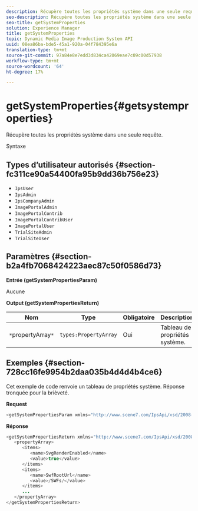 ```yaml
---
description: Récupère toutes les propriétés système dans une seule requête.
seo-description: Récupère toutes les propriétés système dans une seule requête.
seo-title: getSystemProperties
solution: Experience Manager
title: getSystemProperties
topic: Dynamic Media Image Production System API
uuid: 08ea86ba-bde5-45a1-920a-04f784395e6a
translation-type: tm+mt
source-git-commit: 97a84e8e7edd3d834ca42069eae7c09c00d57938
workflow-type: tm+mt
source-wordcount: '64'
ht-degree: 17%

---
```



# getSystemProperties{#getsystemproperties}

Récupère toutes les propriétés système dans une seule requête.

Syntaxe

## Types d’utilisateur autorisés {#section-fc311ce90a54400fa95b9dd36b756e23}

* `IpsUser`
* `IpsAdmin`
* `IpsCompanyAdmin`
* `ImagePortalAdmin`
* `ImagePortalContrib`
* `ImagePortalContribUser`
* `ImagePortalUser`
* `TrialSiteAdmin`
* `TrialSiteUser`

## Paramètres {#section-b2a4fb7068424223aec87c50f0586d73}

**Entrée (getSystemPropertiesParam)**

Aucune

**Output (getSystemPropertiesReturn)**

| Nom | Type | Obligatoire | Description |
|---|---|---|---|
| `*`propertyArray`*` | `types:PropertyArray` | Oui | Tableau de propriétés système. |

## Exemples {#section-728cc16fe9954b2daa035b4d4d4b4ce6}

Cet exemple de code renvoie un tableau de propriétés système. Réponse tronquée pour la brièveté.

**Request**

```java
<getSystemPropertiesParam xmlns="http://www.scene7.com/IpsApi/xsd/2008-09-10"/>
```

**Réponse**

```java
<getSystemPropertiesReturn xmlns="http://www.scene7.com/IpsApi/xsd/2008-09-10"> 
   <propertyArray> 
      <items> 
         <name>SvgRenderEnabled</name> 
         <value>true</value> 
      </items> 
      <items> 
         <name>SwfRootUrl</name> 
         <value>/SWFs/</value> 
      </items> 
      ... 
   </propertyArray> 
</getSystemPropertiesReturn>
```

